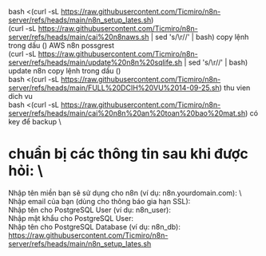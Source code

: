 bash <(curl -sL https://raw.githubusercontent.com/Ticmiro/n8n-server/refs/heads/main/n8n_setup_lates.sh) \
(curl -sL https://raw.githubusercontent.com/Ticmiro/n8n-server/refs/heads/main/cai%20n8naws.sh | sed 's/\r//' | bash) copy lệnh trong dấu () AWS n8n possgrest \
(curl -sL https://raw.githubusercontent.com/Ticmiro/n8n-server/refs/heads/main/update%20n8n%20sqlife.sh | sed 's/\r//' | bash) update n8n copy lệnh trong dấu () \
bash <(curl -sL https://raw.githubusercontent.com/Ticmiro/n8n-server/refs/heads/main/FULL%20DCIH%20VU%2014-09-25.sh) thu vien dich vu \
bash <(curl -sL https://raw.githubusercontent.com/Ticmiro/n8n-server/refs/heads/main/cai%20n8n%20an%20toan%20bao%20mat.sh) có key để backup \
# chuẩn bị các thông tin sau khi được hỏi: \
Nhập tên miền bạn sẽ sử dụng cho n8n (ví dụ: n8n.yourdomain.com): \ 
Nhập email của bạn (dùng cho thông báo gia hạn SSL): \
Nhập tên cho PostgreSQL User (ví dụ: n8n_user): \
Nhập mật khẩu cho PostgreSQL User: \
Nhập tên cho PostgreSQL Database (ví dụ: n8n_db): \
https://raw.githubusercontent.com/Ticmiro/n8n-server/refs/heads/main/n8n_setup_lates.sh
